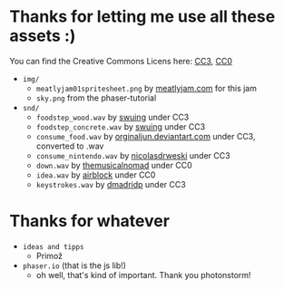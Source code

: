 # Thanks for letting me use all these assets :)
You can find the Creative Commons Licens here: [CC3](http://creativecommons.org/licenses/by/3.0/), [CC0](http://creativecommons.org/publicdomain/zero/1.0/)

- `img/`
  - `meatlyjam01spritesheet.png` by [meatlyjam.com](https://www.meatlyjam.com) for this jam
  - `sky.png` from the phaser-tutorial
- `snd/`
  - `foodstep_wood.wav` by [swuing](https://www.freesound.org/people/swuing/sounds/38876/) under CC3
  - `foodstep_concrete.wav` by [swuing](https://www.freesound.org/people/swuing/sounds/38873/) under CC3
  - `consume_food.wav` by [orginaljun.deviantart.com](https://www.freesound.org/people/orginaljun/sounds/152313/) under CC3, converted to .wav
  - `consume_nintendo.wav` by [nicolasdrweski](https://www.freesound.org/people/nicolasdrweski/sounds/248050/) under CC3
  - `down.wav` by [themusicalnomad](https://www.freesound.org/people/themusicalnomad/sounds/253886/) under CC0
  - `idea.wav` by [airblock](https://www.freesound.org/people/airblock/sounds/268204/) under CC0
  - `keystrokes.wav` by [dmadridp](https://www.freesound.org/people/dmadridp/sounds/233476/) under CC3

# Thanks for whatever
- `ideas and tipps`
  - Primož
- `phaser.io` (that is the js lib!)
  - oh well, that's kind of important. Thank you photonstorm!
